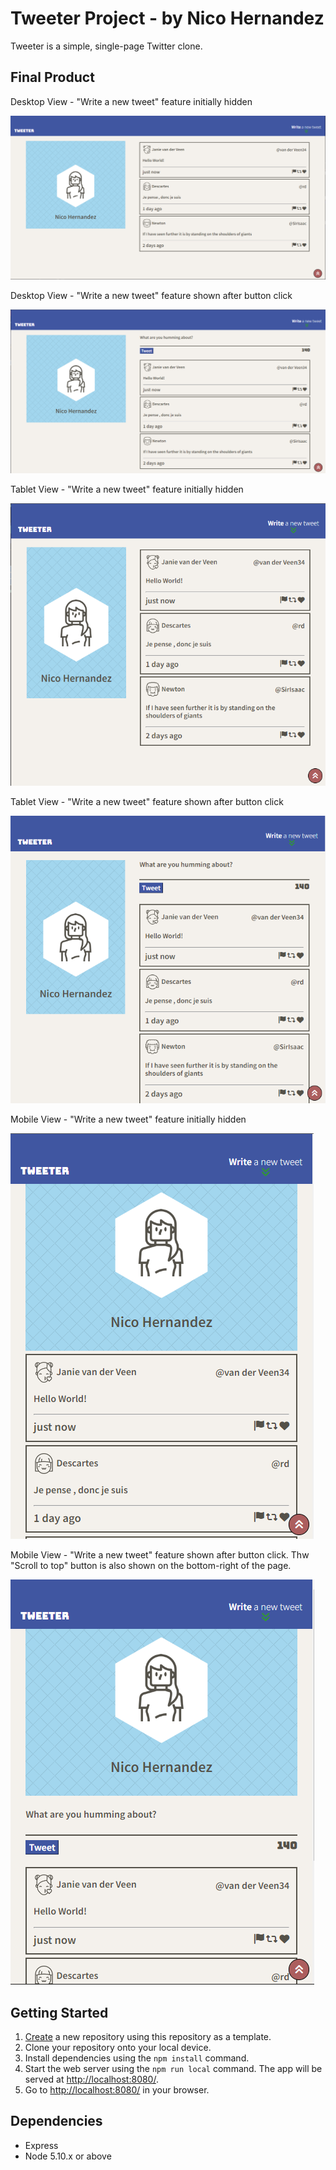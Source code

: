 # Tweeter Project - by Nico Hernandez

Tweeter is a simple, single-page Twitter clone.

## Final Product

Desktop View - "Write a new tweet" feature initially hidden

!["screenshot description"](https://github.com/nicohsfu/tweeter/blob/master/docs/desktop1.png?raw=true)

Desktop View - "Write a new tweet" feature shown after button click

!["screenshot description"](https://github.com/nicohsfu/tweeter/blob/master/docs/desktop2.png?raw=true)


Tablet View - "Write a new tweet" feature initially hidden

!["screenshot description"](https://github.com/nicohsfu/tweeter/blob/master/docs/tablet1.png?raw=true)

Tablet View - "Write a new tweet" feature shown after button click

!["screenshot description"](https://github.com/nicohsfu/tweeter/blob/master/docs/tablet2.png?raw=true)

Mobile View - "Write a new tweet" feature initially hidden

!["screenshot description"](https://github.com/nicohsfu/tweeter/blob/master/docs/mobile1.png?raw=true)

Mobile View - "Write a new tweet" feature shown after button click. Thw "Scroll to top" button is also shown on the bottom-right of the page.

!["screenshot description"](https://github.com/nicohsfu/tweeter/blob/master/docs/mobile2.png?raw=true)

## Getting Started

1. [Create](https://docs.github.com/en/repositories/creating-and-managing-repositories/creating-a-repository-from-a-template) a new repository using this repository as a template.
2. Clone your repository onto your local device.
3. Install dependencies using the `npm install` command.
3. Start the web server using the `npm run local` command. The app will be served at <http://localhost:8080/>.
4. Go to <http://localhost:8080/> in your browser.

## Dependencies

- Express
- Node 5.10.x or above
